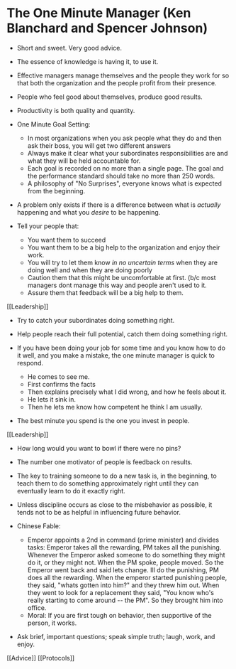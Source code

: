 # The One Minute Manager (Ken Blanchard and Spencer Johnson)

- Short and sweet.  Very good advice.

- The essence of knowledge is having it, to use it.

- Effective managers manage themselves and the people they work for so that both the organization and the people profit from their presence.

- People who feel good about themselves, produce good results.

- Productivity is both quality and quantity.

- One Minute Goal Setting:
  - In most organizations when you ask people what they do and then ask their boss, you will get two different answers
  - Always make it clear what your subordinates responsibilities are and what they will be held accountable for.
  - Each goal is recorded on no more than a single page. The goal and the performance standard should take no more than 250 words.
  - A philosophy of "No Surprises", everyone knows what is expected from the beginning.

- A problem only exists if there is a difference between what is _actually_ happening and what you _desire_ to be happening.

- Tell your people that:
  - You want them to succeed
  - You want them to be a big help to the organization and enjoy their work.
  - You will try to let them know _in no uncertain terms_ when they are doing well and when they are doing poorly
  - Caution them that this might be uncomfortable at first. (b/c most managers dont manage this way and people aren't used to it.
  - Assure them that feedback will be a big help to them.

[[Leadership]]

- Try to catch your subordinates doing something right.

- Help people reach their full potential, catch them doing something right.

- If you have been doing your job for some time and you know how to do it well, and you make a mistake, the one minute manager is quick to respond.
  - He comes to see me.
  - First confirms the facts
  - Then explains precisely what I did wrong, and how he feels about it.
  - He lets it sink in.
  - Then he lets me know how competent he think I am usually.

- The best minute you spend is the one you invest in people.

[[Leadership]]

- How long would you want to bowl if there were no pins?

- The number one motivator of people is feedback on results.

- The key to training someone to do a new task is, in the beginning, to teach them to do something approximately right until they can eventually learn to do it exactly right.

- Unless discipline occurs as close to the misbehavior as possible, it tends not to be as helpful in influencing future behavior.

- Chinese Fable:
  - Emperor appoints a 2nd in command (prime minister) and divides tasks:
     Emperor takes all the rewarding, PM takes all the punishing.
     Whenever the Emperor asked someone to do something they might do it, or they might not.
     When the PM spoke, people moved. So the Emperor went back and said lets change.
     Ill do the punishing, PM does all the rewarding. When the emperor started punishing people,
     they said, "whats gotten into him?" and they threw him out. When they went to look for a replacement
     they said, "You know who's really starting to come around -- the PM". So they brought him into office.
  - Moral: If you are first tough on behavior, then supportive of the person, it works.

- Ask brief, important questions; speak simple truth; laugh, work, and enjoy.

[[Advice]] [[Protocols]]
